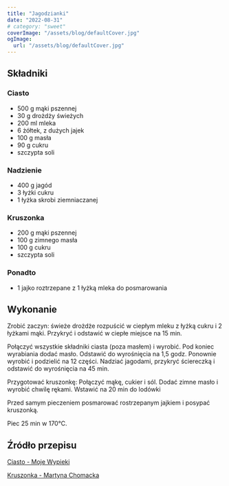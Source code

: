 ```yaml
---
title: "Jagodzianki"
date: "2022-08-31"
# category: "sweet"
coverImage: "/assets/blog/defaultCover.jpg"
ogImage:
  url: "/assets/blog/defaultCover.jpg"
---
```


## Składniki

### Ciasto

- 500 g mąki pszennej
- 30 g drożdży świeżych
- 200 ml mleka
- 6 żółtek, z dużych jajek
- 100 g masła
- 90 g cukru
- szczypta soli

### Nadzienie

- 400 g jagód
- 3 łyżki cukru
- 1 łyżka skrobi ziemniaczanej

### Kruszonka

- 200 g mąki pszennej
- 100 g zimnego masła
- 100 g cukru
- szczypta soli

### Ponadto

- 1 jajko roztrzepane z 1 łyżką mleka do posmarowania

## Wykonanie

Zrobić zaczyn: świeże drożdże rozpuścić w ciepłym mleku z łyżką cukru i 2 łyżkami mąki. Przykryć i odstawić w ciepłe miejsce na 15 min.

Połączyć wszystkie składniki ciasta (poza masłem) i wyrobić. Pod koniec wyrabiania dodać masło. Odstawić do wyrośnięcia na 1,5 godz.
Ponownie wyrobić i podzielić na 12 części. Nadziać jagodami, przykryć ściereczką i odstawić do wyrośnięcia na 45 min.

Przygotować kruszonkę: Połączyć mąkę, cukier i sól. Dodać zimne masło i wyrobić chwilę rękami. Wstawić na 20 min do lodówki

Przed samym pieczeniem posmarować rostrzepanym jajkiem i posypać kruszonką.

Piec 25 min w 170°C.

## Źródło przepisu

[Ciasto - Moje Wypieki](https://mojewypieki.com/przepis/jagodzianki-z-kruszonka)

[Kruszonka - Martyna Chomacka](https://www.instagram.com/p/CuPTYqZsMA7/?igshid=MzRlODBiNWFlZA==)
